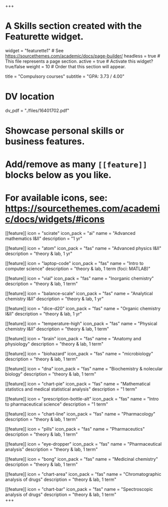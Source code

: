 +++
# A Skills section created with the Featurette widget.
widget = "featurette1"  # See https://sourcethemes.com/academic/docs/page-builder/
headless = true  # This file represents a page section.
active = true  # Activate this widget? true/false
weight = 10  # Order that this section will appear.

title = "Compulsory courses"
subtitle = "GPA: 3.73 / 4.00"

# DV location
dv_pdf = "./files/16401702.pdf"


# Showcase personal skills or business features.
# 
# Add/remove as many `[[feature]]` blocks below as you like.
# 
# For available icons, see: https://sourcethemes.com/academic/docs/widgets/#icons

[[feature]]
  icon = "scirate"
  icon_pack = "ai"
  name = "Advanced mathematics I&II"
  description = "1 yr"
  
[[feature]]
  icon = "atom"
  icon_pack = "fas"
  name = "Advanced physics I&II"
  description = "theory & lab, 1 yr"  
  
[[feature]]
  icon = "laptop-code"
  icon_pack = "fas"
  name = "Intro to computer science"
  description = "theory & lab, 1 term (foci: MATLAB)"
  
[[feature]]
  icon = "vial"
  icon_pack = "fas"
  name = "Inorganic chemistry"
  description = "theory & lab, 1 term"
  
[[feature]]
  icon = "balance-scale"
  icon_pack = "fas"
  name = "Analytical chemistry I&II"
  description = "theory & lab, 1 yr"  
  
[[feature]]
  icon = "dice-d20"
  icon_pack = "fas"
  name = "Organic chemistry I&II"
  description = "theory & lab, 1 yr"
  
[[feature]]
  icon = "temperature-high"
  icon_pack = "fas"
  name = "Physical chemistry I&II"
  description = "theory & lab, 1 term"  
  
[[feature]]
  icon = "brain"
  icon_pack = "fas"
  name = "Anatomy and physiology"
  description = "theory & lab, 1 term"  
  
[[feature]]
  icon = "biohazard"
  icon_pack = "fas"
  name = "microbiology"
  description = "theory & lab, 1 term"    
  
[[feature]]
  icon = "dna"
  icon_pack = "fas"
  name = "Biochemistry & nolecular biology"
  description = "theory & lab, 1 term"  
 
[[feature]]
  icon = "chart-pie"
  icon_pack = "fas"
  name = "Mathematical statistics and medical statistical analysis"
  description = "1 term"      
  
[[feature]]
  icon = "prescription-bottle-alt"
  icon_pack = "fas"
  name = "Intro to pharmaceutical science"
  description = "1 term"     
 
[[feature]]
  icon = "chart-line"
  icon_pack = "fas"
  name = "Pharmacology"
  description = "theory & lab, 1 term"   

[[feature]]
  icon = "pills"
  icon_pack = "fas"
  name = "Pharmaceutics"
  description = "theory & lab, 1 term"  
  
[[feature]]
  icon = "eye-dropper"
  icon_pack = "fas"
  name = "Pharmaceutical analysis"
  description = "theory & lab, 1 term"    
  
[[feature]]
  icon = "bong"
  icon_pack = "fas"
  name = "Medicinal chemistry"
  description = "theory & lab, 1 term"    
  
[[feature]]
  icon = "chart-area"
  icon_pack = "fas"
  name = "Chromatographic analysis of drugs"
  description = "theory & lab, 1 term"   
  
[[feature]]
  icon = "chart-bar"
  icon_pack = "fas"
  name = "Spectroscopic analysis of drugs"
  description = "theory & lab, 1 term"     
+++




